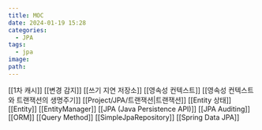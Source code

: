 ```yaml
---
title: MOC
date: 2024-01-19 15:28
categories:
  - JPA
tags:
  - jpa
image: 
path:
---
```

[[1차 캐시]]
[[변경 감지]]
[[쓰기 지연 저장소]]
[[영속성 컨텍스트]]
[[영속성 컨텍스트와 트랜잭션의 생명주기]]
[[Project/JPA/트랜잭션|트랜잭션]]
[[Entity 상태]]
[[Entity]]
[[EntityManager]]
[[JPA (Java Persistence API)]]
[[JPA Auditing]]
[[ORM]]
[[Query Method]]
[[SimpleJpaRepository]]
[[Spring Data JPA]]